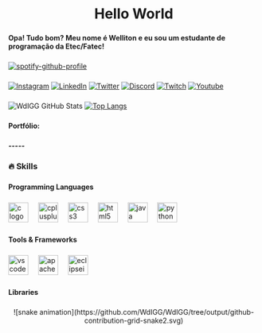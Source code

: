 <h1 align="center">Hello World</h1>

###

<h4 align="left">Opa! Tudo bom? Meu nome é Welliton e eu sou um estudante de programação da Etec/Fatec!</h4>

###

[![spotify-github-profile](https://spotify-github-profile.vercel.app/api/view?uid=wdigamer&cover_image=true&theme=novatorem&show_offline=false&background_color=000000&interchange=false&bar_color=53b14f&bar_color_cover=true)](https://github.com/kittinan/spotify-github-profile)

###
  [![Instagram](https://img.shields.io/badge/Instagram-E4405F?style=for-the-badge&logo=instagram&logoColor=white)](https://www.instagram.com/wdinac/)
  [![LinkedIn](https://img.shields.io/badge/LinkedIn-0077B5?style=for-the-badge&logo=linkedin&logoColor=white)](https://www.linkedin.com/in/wdinac/)
  [![Twitter](https://img.shields.io/badge/Twitter-1DA1F2?style=for-the-badge&logo=twitter&logoColor=white)](https://www.twitter.com/wdakiah/)
  [![Discord](https://img.shields.io/badge/Discord-7289DA?style=for-the-badge&logo=discord&logoColor=white)](https://discord.com/invite/BrmwqEd)
  [![Twitch](https://img.shields.io/badge/Twitch-9146FF?style=for-the-badge&logo=twitch&logoColor=white)](https://www.twitch.tv/wdigg/)
  [![Youtube](https://img.shields.io/badge/YouTube-FF0000?style=for-the-badge&logo=youtube&logoColor=white)](https://www.youtube.com/@wdinac)

###
  ![WdIGG GitHub Stats](https://github-readme-stats.vercel.app/api?username=wdigg&show_icons=true&theme=tokyonight)
  [![Top Langs](https://github-readme-stats.vercel.app/api/top-langs/?username=wdigg&show_icons=true&theme=tokyonight)](https://github.com/wdigg/github-readme-stats)

###

<h4 align="left">Portfólio:</h4>

###

<h5 align="left">-----</h5>

###

<h3 align="left">🔥 Skills</h3>

###

<h4 align="left">Programming Languages</h4>

###

<div align="left">
  <img src="https://cdn.jsdelivr.net/gh/devicons/devicon/icons/c/c-original.svg" height="40" alt="c logo"  />
  <img width="12" />
  <img src="https://cdn.jsdelivr.net/gh/devicons/devicon/icons/cplusplus/cplusplus-original.svg" height="40" alt="cplusplus logo"  />
  <img width="12" />
  <img src="https://cdn.jsdelivr.net/gh/devicons/devicon/icons/css3/css3-original.svg" height="40" alt="css3 logo"  />
  <img width="12" />
  <img src="https://cdn.jsdelivr.net/gh/devicons/devicon/icons/html5/html5-original.svg" height="40" alt="html5 logo"  />
  <img width="12" />
  <img src="https://cdn.jsdelivr.net/gh/devicons/devicon/icons/java/java-original.svg" height="40" alt="java logo"  />
  <img width="12" />
  <img src="https://cdn.jsdelivr.net/gh/devicons/devicon/icons/python/python-original.svg" height="40" alt="python logo"  />
</div>

###

<h4 align="left">Tools & Frameworks</h4>

###

<div align="left">
  <img src="https://cdn.jsdelivr.net/gh/devicons/devicon/icons/vscode/vscode-original.svg" height="40" alt="vscode logo"  />
  <img width="12" />
  <img src="https://cdn.jsdelivr.net/gh/devicons/devicon/icons/apache/apache-original.svg" height="40" alt="apache logo"  />
  <img width="12" />
  <img src="https://skillicons.dev/icons?i=eclipse" height="40" alt="eclipseide logo"  />
</div>

###

<h4 align="left">Libraries</h4>

###

<div align="center"> 
  ![snake animation](https://github.com/WdIGG/WdIGG/tree/output/github-contribution-grid-snake2.svg)
</div>

###
